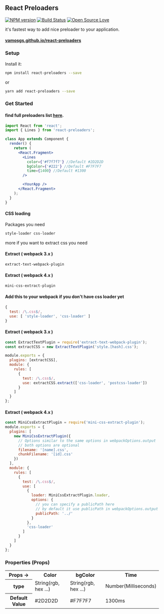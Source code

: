 ## React Preloaders

[![NPM version](https://badge.fury.io/js/react-preloaders.svg)](http://badge.fury.io/js/react-preloaders)
[![Build Status](https://travis-ci.org/VamOSGS/react-preloaders.svg?branch=development)](https://travis-ci.org/VamOSGS/react-preloaders)
[![Open Source Love](https://badges.frapsoft.com/os/v1/open-source.svg?v=102)](https://github.com/ellerbrock/open-source-badge/)

it's fastest way to add nice preloader to your application.

#### [vamosgs.github.io/react-preloaders](https://vamosgs.github.io/react-preloaders/)

### Setup

Install it:

```bash
npm install react-preloaders --save
```

or

```bash
yarn add react-preloaders --save
```

### Get Started

#### find full preloaders list [here](https://vamosgs.github.io/react-preloaders/).

```jsx
import React from 'react';
import { Lines } from 'react-preloaders';

class App extends Component {
  render() {
    return (
      <React.Fragment>
        <Lines
          color={'#f7f7f7'} //Default #2D2D2D
          bgColor={'#222'} //Default #F7F7F7
          time={1400} //Default #1300
        />

        <YourApp />
      </React.Fragment>
    );
  }
}
```

#### CSS loading

Packages you need

```bash
style-loader css-loader
```

more if you want to extract css you need

#### Extract ( webpack 3.x )

```bash
extract-text-webpack-plugin
```

#### Extract ( webpack 4.x )

```bash
mini-css-extract-plugin
```

#### Add this to your webpack if you don't have css loader yet

```js
{
  test: /\.css$/,
  use: [ 'style-loader', 'css-loader' ]
}
```

#### Extract ( webpack 3.x )

```js
const ExtractTextPlugin = require('extract-text-webpack-plugin');
const extractCSS = new ExtractTextPlugin('style.[hash].css');

module.exports = {
  plugins: [extractCSS],
  module: {
    rules: [
      {
        test: /\.css$/,
        use: extractCSS.extract(['css-loader', 'postcss-loader'])
      }
    ]
  }
};
```

#### Extract ( webpack 4.x )

```js
const MiniCssExtractPlugin = require('mini-css-extract-plugin');
module.exports = {
  plugins: [
    new MiniCssExtractPlugin({
      // Options similar to the same options in webpackOptions.output
      // both options are optional
      filename: '[name].css',
      chunkFilename: '[id].css'
    })
  ],
  module: {
    rules: [
      {
        test: /\.css$/,
        use: [
          {
            loader: MiniCssExtractPlugin.loader,
            options: {
              // you can specify a publicPath here
              // by default it use publicPath in webpackOptions.output
              publicPath: '../'
            }
          },
          'css-loader'
        ]
      }
    ]
  }
};
```

### Properties (Props)

<table>
  <tr>
    <th>Props -> </th>
    <th>Color</th>
    <th>bgColor</th>
    <th>Time</th>
  </tr>
  <tr>
    <th>type</th>
    <td>String(rgb, hex ...)</td>
    <td>String(rgb, hex ...)</td>
    <td>Number(Milliseconds)</td>
  </tr>
  <tr>
    <th>Default Value</th>
    <td>#2D2D2D</td>
    <td>#F7F7F7</td>
    <td>1300ms</td>
  </tr>
</table>
